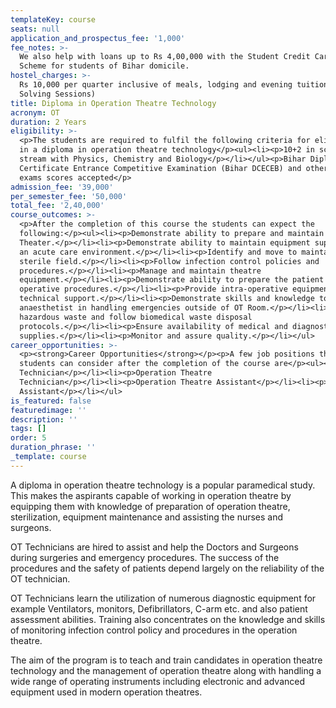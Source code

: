 ```yaml
---
templateKey: course
seats: null
application_and_prospectus_fee: '1,000'
fee_notes: >-
  We also help with loans up to Rs 4,00,000 with the Student Credit Card (DRCC)
  Scheme for students of Bihar domicile.
hostel_charges: >-
  Rs 10,000 per quarter inclusive of meals, lodging and evening tuition (Doubt
  Solving Sessions)
title: Diploma in Operation Theatre Technology
acronym: OT
duration: 2 Years
eligibility: >-
  <p>The students are required to fulfil the following criteria for eligibility
  in a diploma in operation theatre technology</p><ul><li><p>10+2 in science
  stream with Physics, Chemistry and Biology</p></li></ul><p>Bihar Diploma
  Certificate Entrance Competitive Examination (Bihar DCECEB) and other entrance
  exams scores accepted</p>
admission_fee: '39,000'
per_semester_fee: '50,000'
total_fee: '2,40,000'
course_outcomes: >-
  <p>After the completion of this course the students can expect the
  following:</p><ul><li><p>Demonstrate ability to prepare and maintain Operation
  Theater.</p></li><li><p>Demonstrate ability to maintain equipment support in
  an acute care environment.</p></li><li><p>Identify and move to maintain a
  sterile field.</p></li><li><p>Follow infection control policies and
  procedures.</p></li><li><p>Manage and maintain theatre
  equipment.</p></li><li><p>Demonstrate ability to prepare the patient for
  operative procedures.</p></li><li><p>Provide intra-operative equipment and
  technical support.</p></li><li><p>Demonstrate skills and knowledge to assist
  anaesthetist in handling emergencies outside of OT Room.</p></li><li><p>Manage
  hazardous waste and follow biomedical waste disposal
  protocols.</p></li><li><p>Ensure availability of medical and diagnostic
  supplies.</p></li><li><p>Monitor and assure quality.</p></li></ul>
career_opportunities: >-
  <p><strong>Career Opportunities</strong></p><p>A few job positions that the
  students can consider after the completion of the course are</p><ul><li><p>Lab
  Technician</p></li><li><p>Operation Theatre
  Technician</p></li><li><p>Operation Theatre Assistant</p></li><li><p>Research
  Assistant</p></li></ul>
is_featured: false
featuredimage: ''
description: ''
tags: []
order: 5
duration_phrase: ''
_template: course
---
```




A diploma in operation theatre technology is a popular paramedical study. This makes the aspirants capable of working in operation theatre by equipping them with knowledge of preparation of operation theatre, sterilization, equipment maintenance and assisting the nurses and surgeons. 

OT Technicians are hired to assist and help the Doctors and Surgeons during surgeries and emergency procedures. The success of the procedures and the safety of patients depend largely on the reliability of the OT technician.

OT Technicians learn the utilization of numerous diagnostic equipment for example Ventilators, monitors, Defibrillators, C-arm etc. and also patient assessment abilities. Training also concentrates on the knowledge and skills of monitoring infection control policy and procedures in the operation theatre.

The aim of the program is to teach and train candidates in operation theatre technology and the management of operation theatre along with handling a wide range of operating instruments including electronic and advanced equipment used in modern operation theatres.
